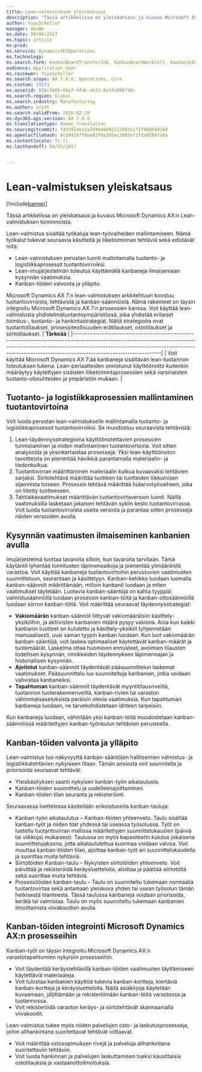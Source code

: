 ```yaml
---
title: Lean-valmistuksen yleiskatsaus
description: "Tässä artikkelissa on yleiskatsaus ja kuvaus Microsoft Dynamics AX:n Lean-valmistuksen toiminnoista."
author: YuyuScheller
manager: AnnBe
ms.date: 04/04/2017
ms.topic: article
ms.prod: 
ms.service: Dynamics365Operations
ms.technology: 
ms.search.form: KanbanBoardTransferJob, KanbanBoardWorkCell, KanbanJobSchedulingListPage, LeanProductionFlow
audience: Application User
ms.reviewer: YuyuScheller
ms.search.scope: AX 7.0.0, Operations, Core
ms.custom: 19371
ms.assetid: 026c5605-6be7-4fdb-a6f2-8e37a806796c
ms.search.region: Global
ms.search.industry: Manufacturing
ms.author: crytt
ms.search.validFrom: 2016-02-28
ms.dyn365.ops.version: AX 7.0.0
ms.translationtype: Human Translation
ms.sourcegitcommit: fd3392eba3a394bd4b92112093c1f1f9b894426d
ms.openlocfilehash: 8cb9428ff6be93f9a395ec3085ef1fda05847a8a
ms.contentlocale: fi-fi
ms.lasthandoff: 04/25/2017


---
```


# <a name="lean-manufacturing-overview"></a>Lean-valmistuksen yleiskatsaus

[!include[banner](../includes/banner.md)]


Tässä artikkelissa on yleiskatsaus ja kuvaus Microsoft Dynamics AX:n Lean-valmistuksen toiminnoista.

Lean-valmistus sisältää työkaluja lean-työvaiheiden mallintamiseen. Nämä työkalut tukevat seuraavia käsitteitä ja liiketoiminnan tehtäviä sekä edistävät niitä:
-   Lean-valmistuksen perustan luonti mallintamalla tuotanto- ja logistiikkaprosessit tuotantovirroiksi.
-   Lean-imujärjestelmän toteutus käyttämällä kanbaneja ilmaisemaan kysynnän vaatimuksia.
-   Kanban-töiden valvonta ja ylläpito.

Microsoft Dynamics AX 7:n lean-valmistuksen arkkitehtuuri koostuu tuotantovirroista, tehtävistä ja kanban-säännöistä. Nämä rakenteet on täysin integroitu Microsoft Dynamics AX 7:n prosessien kanssa. Voit käyttää lean-valmistusta yhdistelmätuotantoympäristössä, joka yhdistää erilaiset toimitus-, tuotanto- ja hankintastrategiat. Näitä strategioita ovat tuotantotilaukset, prosessiteollisuuden erätilaukset, ostotilaukset ja siirtotilaukset.
| **Tärkeää**                                                                                                                                                                                                                                                                |
|------------------------------------------------------------------------------------------------------------------------------------------------------------------------------------------------------------------------------------------------------------------------------|
| Voit käyttää Microsoft Dynamics AX 7:ää kanbaneja sisältävän lean-tuotannon toteutuksen tukena. Lean-periaatteiden onnistunut käyttöönotto kuitenkin määräytyy käytettyjen sisäisten liiketoimintaprosessien sekä varsinaisten tuotanto-olosuhteiden ja ympäristön mukaan. |

## <a name="modeling-manufacturing-and-logistics-processes-as-production-flows"></a> Tuotanto- ja logistiikkaprosessien mallintaminen tuotantovirtoina
Voit luoda perustan lean-valmistukselle mallintamalla tuotanto- ja logistiikkaprosessit tuotantovirroiksi. Se muodostuu seuraavista tehtävistä:
1.  Lean-täydennysstrategioina käyttöönotettavien prosessien tunnistaminen ja niiden mallintaminen tuotantovirtoina. Voit sitten analysoida ja yksinkertaistaa prosesseja. Yksi lean-käyttöönoton tavoitteista on pienentää hävikkiä parantamalla materiaalin- ja tiedonkulkua.
2.  Tuotantovirran määrittäminen materiaalin kulkua kuvaavaksi tehtävien sarjaksi. Siirtotehtävä määrittää tuotteen tai tuotteiden liikkumisen sijainnista toiseen. Prosessin tehtävä määrittää lisäarvotyövaiheen, joka on liitetty tuotteeseen.
3.  Tahtiaikavaatimukset määrittävän tuotantovirtaversion luonti. Näillä vaatimuksilla lasketaan jokaisen tehtävän syklin kesto tuotantovirrassa. Voit luoda tuotantovirroista useita versiota ja parantaa sitten prosesseja näiden versioiden avulla.

## <a name="using-kanbans-to-signal-demand-requirements"></a> Kysynnän vaatimusten ilmaiseminen kanbanien avulla
Imujärjestelmä tuottaa tavaroita silloin, kun tavaroita tarvitaan. Tämä käytäntö lyhentää toimitusten läpimenoaikoja ja pienentää ylimääräistä varastoa. Voit käyttää kanbaneja tuotantovirtoihin perustuvien vaatimusten suunnitteluun, seurantaan ja käsittelyyn. Kanban-kehikko luodaan luomalla kanban-säännöt määrittämään, milloin kanbanit luodaan ja miten vaatimukset täytetään. Luotavia kanban-sääntöjä on kahta tyyppiä: valmistusäännöillä luodaan prosessin kanban-töitä ja kanban-ottosäännöillä luodaan siirron kanban-töitä. Voit määrittää seuraavat täydennysstrategiat:
-   **Vakiomäärän** kanban-säännöt liittyvät vakiomääräisiin käsittely-yksiköihin, ja aktiivisten kanbanien määrä pysyy vakiona. Aina kun kaikki kanbanin tuotteet on kulutettu ja käsittely-yksiköt tyhjennetään manuaalisesti, uusi saman tyypin kanban luodaan. Kun luot vakiomäärän kanban-sääntöjä, voit laskea optimaaliset käytettävät kanban-määrät ja tuotemäärät. Laskelma ottaa huomioon ennusteet, avoimien tilausten todellisen kysynnän, nimikkeiden täydennyksen läpimenoajan ja historiallisen kysynnän.
-   **Ajoitetut** kanban-säännöt täydentävät pääsuunnittelun laskemat vaatimukset. Pääsuunnittelu luo suunniteltuja kanbanien, jotka voidaan vahvistaa kanbaneiksi.
-   **Tapahtuman** kanban-säännöt täydentävät myyntitilausriveiltä, tuotannon tuoterakenneriveiltä, kanban-rivien tai varaston vähimmäisasetuksista peräisin olevia vaatimuksia. Kun tapahtuman kanbaneja luodaan, ne tarvekohdistetaan lähteen tarpeisiin.

Kun kanbaneja luodaan, vähintään yksi kanban-töitä muodostetaan kanban-säännöissä määritettyjen kanban-työnkulun tehtävien perusteella.

## <a name="monitoring-and-maintaining-kanban-jobs"></a> Kanban-töiden valvonta ja ylläpito
Lean-valmistus tuo näkyvyyttä kanban-sääntöjen hallitsemien valmistus- ja logistiikkatehtävien nykyiseen tilaan. Tämän ansiosta voit suunnitella ja priorisoida seuraavat tehtävät:

-   Yleiskäsityksen saanti nykyisen kanban-työn aikataulusta.
-   Kanban-töiden suunnittelu ja uudelleenajoittaminen.
-   Kanban-töiden tilan seuranta ja rekisteröinti.

Seuraavassa luettelossa käsitellään erikoistuneita kanban-tauluja:
-   Kanban-työn aikataulutus – Kanban-töiden yhteenveto. Taulu sisältää kanban-työt ja niiden tilat yhdessä tai useassa työsolussa. Työt on lueteltu tuotantovirran mallissa määritettyjen suunnittelukausien (päiviä tai viikkoja) mukaisesti. Taulussa on myös kapasiteetin kulutus jokaisena suunnittelujaksona, jotta aikataulutettua kuormaa voidaan valvoa. Voit muuttaa kanban-töiden tilan, ajoittaa kanban-työt eri suunnittelukaudella ja suorittaa muita tehtäviä.
-   Siirtotöiden Kanban-taulu – Nykyisten siirtotöiden yhteenveto. Voit päivittää ja rekisteröidä keräysluetteloita, aloittaa ja päättää siirtotöitä sekä suorittaa muita tehtäviä.
-   Prosessitöiden kanban-taulu – Taulu on suunniteltu tukemaan normaalia tuotantovirtaa sekä antamaan yleiskuva yhden tai usean työsolun tämän hetkisestä tilanteesta. Tässä taulussa kanbaneja voidaan priorisoida, kerätä tai valmistaa. Taulu on myös suunniteltu tukemaan kanbanien ilmoittamista viivakoodien avulla.

## <a name="kanban-jobs-and-integration-with-microsoft-dynamics-ax-processes"></a> Kanban-töiden integrointi Microsoft Dynamics AX:n prosesseihin
Kanban-työt on täysin integroitu Microsoft Dynamics AX:n varastotapahtumien nykyisiin prosesseihin.
-   Voit täydentää keräystehtävillä kanban-töiden vaatimusten täyttämiseen käytettäviä materiaaleja.
-   Voit tulostaa kanbanien käyttöä tukevia kanban-kortteja, kiertäviä kanban-kortteja ja keräysluetteloita. Näitä asiakirjoja käytetään kuvaamaan, jäljittämään ja rekisteröimään kanban-töitä varastossa ja tuotannossa.
-   Voit rekisteröidä varaston keräys- ja siirtotehtävät skannaamalla viivakoodit.

Lean-valmistus tukee myös niiden palvelujen osto- ja laskutusprosesseja, joihin alihankintana suoritettavat tehtävät viittaavat.
-   Voit määrittää ostosopimuksen rivejä ja palveluja alihankintana suoritettaviin tehtäviin.
-   Voit luoda hankinnan ja palvelujen laskuttamisen tueksi kausittaisia ostotilauksia ja vastaanottoilmoituksia.






